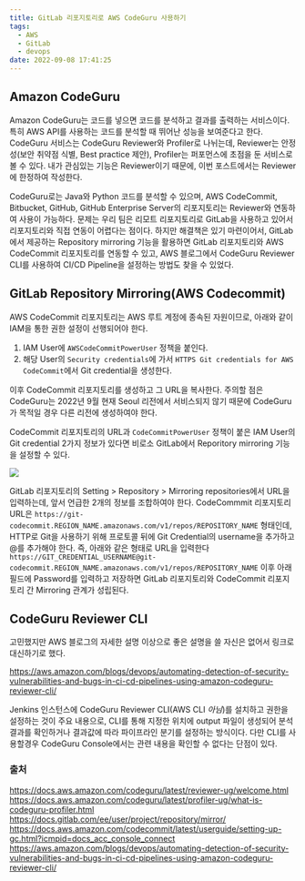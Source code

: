 ```yaml
---
title: GitLab 리포지토리로 AWS CodeGuru 사용하기
tags:
  - AWS
  - GitLab
  - devops
date: 2022-09-08 17:41:25
---
```


## Amazon CodeGuru
Amazon CodeGuru는 코드를 넣으면 코드를 분석하고 결과를 출력하는 서비스이다. 특히 AWS API를 사용하는 코드를 분석할 때 뛰어난 성능을 보여준다고 한다. CodeGuru 서비스는 CodeGuru Reviewer와 Profiler로 나뉘는데, Reviewer는 안정성(보안 취약점 식별, Best practice 제안), Profiler는 퍼포먼스에 초점을 둔 서비스로 볼 수 있다. 내가 관심있는 기능은 Reviewer이기 때문에, 이번 포스트에서는 Reviewer에 한정하여 작성한다.

CodeGuru로는 Java와 Python 코드를 분석할 수 있으며, AWS CodeCommit, Bitbucket, GitHub, GitHub Enterprise Server의 리포지토리는 Reviewer와 연동하여 사용이 가능하다.
문제는 우리 팀은 리모트 리포지토리로 GitLab을 사용하고 있어서 리포지토리와 직접 연동이 어렵다는 점이다. 하지만 해결책은 있기 마련이어서, GitLab에서 제공하는 Repository mirroring 기능을 활용하면 GitLab 리포지토리와 AWS CodeCommit 리포지토리를 연동할 수 있고, AWS 블로그에서 CodeGuru Reviewer CLI를 사용하여 CI/CD Pipeline을 설정하는 방법도 찾을 수 있었다.

## GitLab Repository Mirroring(AWS Codecommit)
AWS CodeCommit 리포지토리는 AWS 루트 계정에 종속된 자원이므로, 아래와 같이 IAM을 통한 권한 설정이 선행되어야 한다. 
1. IAM User에 `AWSCodeCommitPowerUser` 정책을 붙인다.
2. 해당 User의 `Security credentials`에 가서 `HTTPS Git credentials for AWS CodeCommit`에서 Git credential을 생성한다.

이후 CodeCommit 리포지토리를 생성하고 그 URL을 복사한다. 주의할 점은 CodeGuru는 2022년 9월 현재 Seoul 리전에서 서비스되지 않기 때문에 CodeGuru가 목적일 경우 다른 리전에 생성하여야 한다.

CodeCommit 리포지토리의 URL과 `CodeCommitPowerUser` 정책이 붙은 IAM User의 Git credential 2가지 정보가 있다면 비로소 GitLab에서 Reporitory mirroring 기능을 설정할 수 있다.

![](/images/gitlab_repo_mirror.png)

GitLab 리포지토리의 Setting > Repository > Mirroring repositories에서 URL을 입력하는데, 앞서 언급한 2개의 정보를 조합하여야 한다.
CodeCommmit 리포지토리 URL은 `https://git-codecommit.REGION_NAME.amazonaws.com/v1/repos/REPOSITORY_NAME` 형태인데, HTTP로 Git을 사용하기 위해 프로토콜 뒤에 Git Credential의 username을 추가하고 @를 추가해야 한다. 즉, 아래와 같은 형태로 URL을 입력한다
`https://GIT_CREDENTIAL_USERNAME@git-codecommit.REGION_NAME.amazonaws.com/v1/repos/REPOSITORY_NAME`
이후 아래 필드에 Password를 입력하고 저장하면 GitLab 리포지토리와 CodeCommit 리포지토리 간 Mirroring 관계가 성립된다.

## CodeGuru Reviewer CLI
고민했지만 AWS 블로그의 자세한 설명 이상으로 좋은 설명을 쓸 자신은 없어서 링크로 대신하기로 했다.

https://aws.amazon.com/blogs/devops/automating-detection-of-security-vulnerabilities-and-bugs-in-ci-cd-pipelines-using-amazon-codeguru-reviewer-cli/

Jenkins 인스턴스에 CodeGuru Reviewer CLI(AWS CLI *아님*)를 설치하고 권한을 설정하는 것이 주요 내용으로, CLI를 통해 지정한 위치에 output 파일이 생성되어 분석 결과를 확인하거나 결과값에 따라 파이프라인 분기를 설정하는 방식이다.
다만 CLI를 사용할경우 CodeGuru Console에서는 관련 내용을 확인할 수 없다는 단점이 있다. 

### 출처
https://docs.aws.amazon.com/codeguru/latest/reviewer-ug/welcome.html
https://docs.aws.amazon.com/codeguru/latest/profiler-ug/what-is-codeguru-profiler.html
https://docs.gitlab.com/ee/user/project/repository/mirror/
https://docs.aws.amazon.com/codecommit/latest/userguide/setting-up-gc.html?icmpid=docs_acc_console_connect
https://aws.amazon.com/blogs/devops/automating-detection-of-security-vulnerabilities-and-bugs-in-ci-cd-pipelines-using-amazon-codeguru-reviewer-cli/